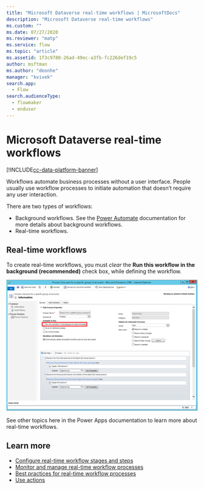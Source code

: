 ```yaml
---
title: "Microsoft Dataverse real-time workflows | MicrosoftDocs"
description: "Microsoft Dataverse real-time workflows"
ms.custom: ""
ms.date: 07/27/2020
ms.reviewer: "matp"
ms.service: flow
ms.topic: "article"
ms.assetid: 1f3c9780-26ad-49ec-a3fb-fc226def19c5
author: msftman
ms.author: "deonhe"
manager: "kvivek"
search.app: 
  - Flow
search.audienceType: 
  - flowmaker
  - enduser
---
```

# Microsoft Dataverse real-time workflows 

[!INCLUDE[cc-data-platform-banner](../../includes/cc-data-platform-banner.md)]

Workflows automate business processes without a user interface. People usually use workflow processes to initiate automation that doesn’t require any user interaction.

There are two types of workflows:
- Background workflows. See the [Power Automate](https://docs.microsoft.com/power-automate/workflow-processes) documentation for more details about background workflows.
- Real-time workflows. 

## Real-time workflows

To create real-time workflows, you must *clear* the **Run this workflow in the background (recommended)** check box, while defining the workflow.

![Workflow process with Under&#47;Not Under operators](media/wfp-under-not-under.PNG "Workflow process with Under/Not Under operators")

See other topics here in the Power Apps documentation to learn more about real-time workflows.

## Learn more

- [Configure real-time workflow stages and steps](configure-workflow-steps.md)
- [Monitor and manage real-time workflow processes](monitor-manage-processes.md)
- [Best practices for real-time workflow processes](best-practices-workflow-processes.md)
- [Use actions](actions.md)




